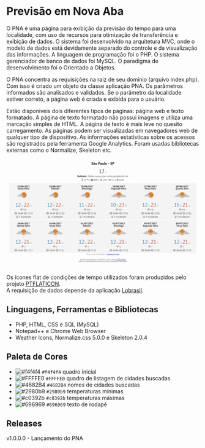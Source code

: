 # Previsão em Nova Aba

O PNA é uma página para exibição da previsão do tempo para uma localidade, com uso de recursos para otimização de transferência e exibição de dados. O sistema foi desenvolvido na arquitetura MVC, onde o modelo de dados está devidamente separado do controle e da visualização das informações. A linguagem de programação foi o PHP. O sistema gerenciador de banco de dados foi MySQL. O paradigma de desenvolvimento foi o Orientado a Objetos.  

O PNA concentra as requisições na raiz de seu domínio (arquivo index.php). Com isso é criado um objeto da classe aplicação PNA. Os parâmetros informados são analisados e validados. Se o parâmetro da localidade estiver correto, a página web é criada e exibida para o usuário.  

Estão disponíveis dois diferentes tipos de páginas: página web e texto formatado. A página de texto formatado não possui imagens e utiliza uma marcação simples de HTML. A página de texto é mais leve no quesito carregamento. As páginas podem ser visualizadas em navegadores web de qualquer tipo de dispositivo. As informações estatísticas sobre os acessos são registrados pela ferramenta Google Analytics. Foram usadas bibliotecas externas como o Normalize, Skeleton etc.  

<kbd>![Página de Previsão Web para Capital](doc/previsao_web_capital.jpg)</kbd>

Os ícones flat de condições de tempo utilizados foram produzidos pelo projeto [PTFLATICON](https://github.com/mpsacademico/ptflaticon).   
A requisição de dados depende da aplicação [Lobrasil](https://github.com/mpsacademico/lobrasil).

## Linguagens, Ferramentas e Bibliotecas

- PHP, HTML, CSS e SQL (MySQL)
- Notepad++ e Chrome Web Browser
- Weather Icons, Normalize.css 5.0.0 e Skeleton 2.0.4

## Paleta de Cores

- ![#f4f4f4](https://placehold.it/15/f4f4f4/000000?text=+) `#f4f4f4` quadro inicial
- ![#FFFFE0](https://placehold.it/15/FFFFE0/000000?text=+) `#FFFFE0` quadro de listagem de cidades buscadas
- ![#4682B4](https://placehold.it/15/4682B4/000000?text=+) `#4682B4` nomes de cidades buscadas
- ![#2980b9](https://placehold.it/15/2980b9/000000?text=+) `#2980b9` temperaturas mínimas
- ![#c0392b](https://placehold.it/15/c0392b/000000?text=+) `#c0392b` temperaturas máximas
- ![#696969](https://placehold.it/15/696969/000000?text=+) `#696969` texto de rodapé

## Releases

v1.0.0.0 - Lançamento do PNA

